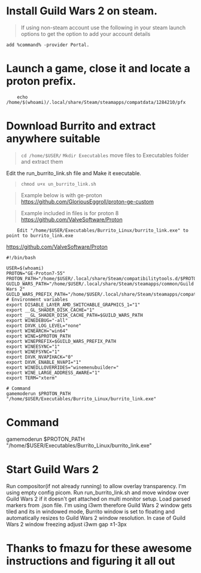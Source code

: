 # Install Guild Wars 2 on steam.

 > If using non-steam account use the following in your steam launch options to get the option to add your account details
```
add %command% -provider Portal.
```



# Launch a game, close it and locate a proton prefix.

```
    echo /home/$(whoami)/.local/share/Steam/steamapps/compatdata/1284210/pfx
```

# Download Burrito and extract anywhere suitable
> ``` cd /home/$USER/ ```
> ``` Mkdir Executables ```
> move files to Executables folder and extract them

Edit the run_burrito_link.sh file and Make it executable. 
> ```chmod u+x un_burrito_link.sh```

> Example below is with ge-proton
https://github.com/GloriousEggroll/proton-ge-custom

> Example included in files is for proton 8
https://github.com/ValveSoftware/Proton


```
    Edit "/home/$USER/Executables/Burrito_Linux/burrito_link.exe" to point to burrito_link.exe
```

https://github.com/ValveSoftware/Proton

```
#!/bin/bash

USER=$(whoami)
PROTON="GE-Proton7-55"
PROTON_PATH="/home/$USER/.local/share/Steam/compatibilitytools.d/$PROTON/files/bin/wine"
GUILD_WARS_PATH="/home/$USER/.local/share/Steam/steamapps/common/Guild Wars 2"
GUILD_WARS_PREFIX_PATH="/home/$USER/.local/share/Steam/steamapps/compatdata/1284210/pfx"
# Environment variables
export DISABLE_LAYER_AMD_SWITCHABLE_GRAPHICS_1="1"
export __GL_SHADER_DISK_CACHE="1"
export __GL_SHADER_DISK_CACHE_PATH=$GUILD_WARS_PATH
export WINEDEBUG="-all"
export DXVK_LOG_LEVEL="none"
export WINEARCH="win64"
export WINE=$PROTON_PATH
export WINEPREFIX=$GUILD_WARS_PREFIX_PATH
export WINEESYNC="1"
export WINEFSYNC="1"
export DXVK_NVAPIHACK="0"
export DXVK_ENABLE_NVAPI="1"
export WINEDLLOVERRIDES="winemenubuilder="
export WINE_LARGE_ADDRESS_AWARE="1"
export TERM="xterm"

# Command
gamemoderun $PROTON_PATH "/home/$USER/Executables/Burrito_Linux/burrito_link.exe"

```

# Command

gamemoderun $PROTON_PATH "/home/$USER/Executables/Burrito_Linux/burrito_link.exe"

# Start Guild Wars 2

Run compositor(if not already running) to allow overlay transparency. I'm using empty config picom.
Run run_burrito_link.sh and move window over Guild Wars 2 if it doesn't get attached on multi monitor setup.
Load parsed markers from .json file. I'm using i3wm therefore Guild Wars 2 window gets tiled and its in windowed mode, Burrito window is set to floating and automatically resizes to Guild Wars 2 window resolution. In case of Guild Wars 2 window freezing adjust i3wm gap ±1-3px

# Thanks to fmazu for these awesome instructions and figuring it all out
